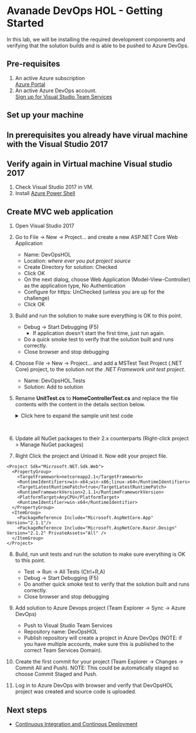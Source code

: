
# Avanade DevOps HOL - Getting Started
In this lab, we will be installing the required development components and verifying that the solution builds and is able to be pushed to Azure DevOps.
## Pre-requisites ##
1. An active Azure subscription<br>
	[Azure Portal](https://portal.azure.com)
2. An active Azure DevOps account.<br>
	[Sign up for Visual Studio Team Services](https://azure.microsoft.com/en-us/services/devops/)

## Set up your machine ##
## In prerequisites you already have virual machine with the Visual Studio 2017 ##
## Verify again in Virtual machine Visual studio 2017 ##
1. Check Visual Studio 2017 in VM.
2. Install [Azure Power Shell](https://docs.microsoft.com/en-us/powershell/azure/install-azurerm-ps?view=azurermps-4.1.0)

## Create MVC web application ##
1. Open Visual Studio 2017


2. Go to File -> New -> Project... and create a new ASP.NET Core Web Application<br>
    + Name: DevOpsHOL<br>
    + Location: *where ever you put project source*<br>
    + Create Directory for solution: Checked<br>
    + Click OK<br>
    + On the next dialog, choose Web Application (Model-View-Controller) as the application type, No Authentication<br>
    + Configure for https: UnChecked (unless you are up for the challenge)<br>
    + Click OK<br>

3.  Build and run the solution to make sure everything is OK to this point.
    + Debug -> Start Debugging (F5)<br>
		+ If application doesn't start the first time, just run again.
    + Do a quick smoke test to verify that the solution built and runs correctly.<br>
    + Close browser and stop debugging<br>

4. Choose File -> New -> Project... and add a MSTest Test Project (.NET Core) project, to the solution *not the .NET Framework unit test project*.
    + Name: DevOpsHOL.Tests<br>
    + Solution: Add to solution<br>

5. Rename **UnitTest.cs** to **HomeControllerTest.cs** and replace the file contents with the content in the details section below.
&nbsp;&nbsp;&nbsp;&nbsp;&nbsp;&nbsp;<details><summary>Click here to expand the sample unit test code</summary>

     ```csharp
      [TestClass]
      public class HomeControllerTest
      {
          [TestMethod]
          public void Index()
          {
              // Arrange
              HomeController controller = new HomeController();

              // Act
              ViewResult result = controller.Index() as ViewResult;

              // Assert
              Assert.IsNotNull(result);
          }

          [TestMethod]
          public void About()
          {
              // Arrange
              HomeController controller = new HomeController();

              // Act
              ViewResult result = controller.About() as ViewResult;

              // Assert
              Assert.IsNotNull(result);
              Assert.AreEqual("Your application description page.", result.ViewData["Message"]);
          }

          [TestMethod]
          public void Contact()
          {
              // Arrange
              HomeController controller = new HomeController();

              // Act
              ViewResult result = controller.Contact() as ViewResult;

              // Assert
              Assert.IsNotNull(result);
          }
      }
     ```
     </details>
&nbsp;&nbsp;&nbsp;&nbsp;&nbsp;&nbsp;

6. Update all NuGet packages to their 2.x counterparts (Right-click project > Manage NuGet packages)

7. Right Click the project and Unload it. Now edit your project file.

```
<Project Sdk="Microsoft.NET.Sdk.Web">
  <PropertyGroup>
    <TargetFramework>netcoreapp2.1</TargetFramework>
    <RuntimeIdentifiers>win-x64;win-x86;linux-x64</RuntimeIdentifiers>
    <TargetLatestRuntimePatch>true</TargetLatestRuntimePatch>
    <RuntimeFrameworkVersion>2.1.1</RuntimeFrameworkVersion>
    <PlatformTarget>AnyCPU</PlatformTarget>
    <RuntimeIdentifier>win-x64</RuntimeIdentifier>
  </PropertyGroup>
  <ItemGroup>
    <PackageReference Include="Microsoft.AspNetCore.App" Version="2.1.1"/>
    <PackageReference Include="Microsoft.AspNetCore.Razor.Design" Version="2.1.2" PrivateAssets="All" />
  </ItemGroup>
</Project>

```
8. Build, run unit tests and run the solution to make sure everything is OK to this point.
    + Test -> Run -> All Tests (Ctrl+R,A)<br>
    + Debug -> Start Debugging (F5)<br>
    + Do another quick smoke test to verify that the solution built and runs correctly.<br>
    + Close browser and stop debugging<br>

9. Add solution to Azure Devops project (Team Explorer -> Sync -> Azure DevOps)
    + Push to Visual Studio Team Services<br>
    + Repository name: DevOpsHOL<br>
    + Publish repository will create a project in Azure DevOps (NOTE: if you have multiple  accounts, make sure this is published to the correct Team Services Domain).<br>

10. Create the first commit for your project (Team Explorer -> Changes -> Commit All and Push).  NOTE: This could be automatically staged so choose Commit Staged and Push.

11. Log in to Azure DevOps with browser and verify that DevOpsHOL project was created and source code is uploaded.

## Next steps

- [Continuous Integration and Continous Deployment](lab-1-azure-devops-project-pipeline.md)
